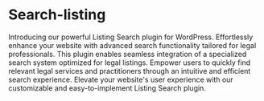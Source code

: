 # Search-listing
Introducing our powerful Listing Search plugin for WordPress. Effortlessly enhance your website with advanced search functionality tailored for legal professionals. This plugin enables seamless integration of a specialized search system optimized for legal listings. Empower users to quickly find relevant legal services and practitioners through an intuitive and efficient search experience. Elevate your website's user experience with our customizable and easy-to-implement Listing Search plugin.
